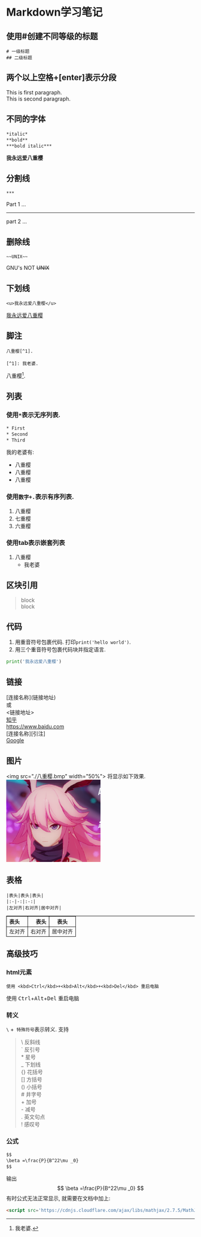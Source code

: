<script src='https://cdnjs.cloudflare.com/ajax/libs/mathjax/2.7.5/MathJax.js?config=TeX-MML-AM_CHTML' async></script>
<style>
  table{
    border-left:1px solid #000000;border-top:1px solid #000000;
    width: 100%;
    word-wrap:break-word; word-break:break-all;
  }
  table th{
  text-align:center;
  }
  table th,td{
    border-right:1px solid #000000;border-bottom:1px solid #000000;
  }
</style>

# Markdown学习笔记
##  使用#创建不同等级的标题
```
# 一级标题
## 二级标题
```
## 两个以上空格+[enter]表示分段
This is first paragraph.  
This is second paragraph.  
## 不同的字体
```
*italic*
**bold**
***bold italic***
```
**我永远爱八重樱**

## 分割线
```
***
```
Part 1 ...
***
part 2 ...
## 删除线
```
~~UNIX~~
```
GNU's NOT ~~UNIX~~
## 下划线
```
<u>我永远爱八重樱</u>
```
<u>我永远爱八重樱</u>

## 脚注
```
八重樱[^1].

[^1]: 我老婆.
```
八重樱[^1].

[^1]: 我老婆.

## 列表
### 使用`*`表示无序列表.
```
* First
* Second
* Third
```

我的老婆有:
* 八重樱
* 八重樱
* 八重樱  


### 使用`数字+.`表示有序列表.
1. 八重樱
2. 七重樱
3. 六重樱  


### 使用tab表示嵌套列表
1. 八重樱
	* 我老婆  


## 区块引用
> block  
> block  

## 代码
1. 用重音符号包裹代码.
打印`print('hello world')`.
2. 用三个重音符号包裹代码块并指定语言.
```python
print('我永远爱八重樱')
```

## 链接
\[连接名称](链接地址)  
或  
\<链接地址>  
[知乎](https://www.zhihu.com)  
<https://www.baidu.com>  
\[连接名称][引注]  
[Google][Google]  

[Google]: https://www.google.com	"可以输入标题"

## 图片
\<img src="./八重樱.bmp" width="50%">
将显示如下效果.
<img src="./八重樱.bmp" width="50%">

## 表格
```
|表头|表头|表头|
|:-|-:|:-:|
|左对齐|右对齐|居中对齐|
```
| 表头   |   表头 |   表头   |
| :----- | -----: | :------: |
| 左对齐 | 右对齐 | 居中对齐 |

## 高级技巧
### html元素
```
使用 <kbd>Ctrl</kbd>+<kbd>Alt</kbd>+<kbd>Del</kbd> 重启电脑
```
使用 <kbd>Ctrl</kbd>+<kbd>Alt</kbd>+<kbd>Del</kbd> 重启电脑
### 转义
`\` +` 特殊符号`表示转义.
支持
>\   反斜线  
\`   反引号  
\*   星号  
_   下划线  
{}  花括号  
[]  方括号  
()  小括号  
\#   井字号  
\+   加号  
\-   减号  
\.   英文句点  
\!   感叹号  

### 公式
```
$$
\beta =\frac{P}{B^22\mu _0}
$$
```
输出
$$
\beta =\frac{P}{B^22\mu _0}
$$
有时公式无法正常显示, 就需要在文档中加上:
```html
<script src='https://cdnjs.cloudflare.com/ajax/libs/mathjax/2.7.5/MathJax.js?config=TeX-MML-AM_CHTML' async></script>
```

